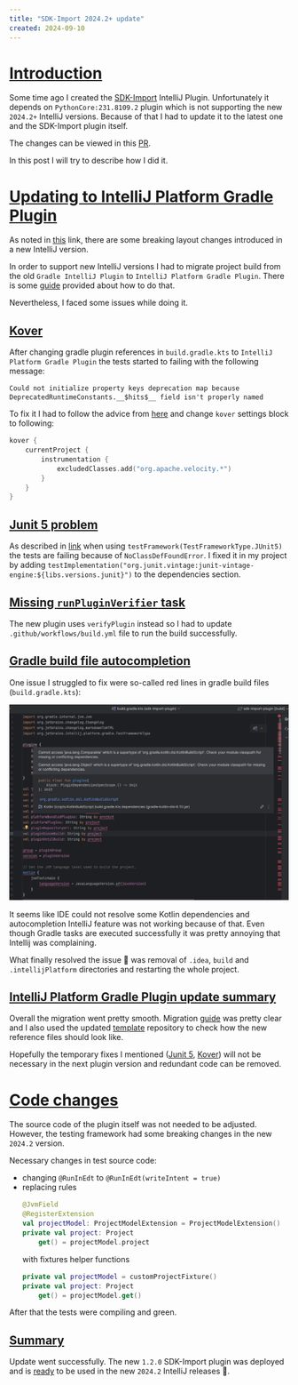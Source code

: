 ```yaml
---
title: "SDK-Import 2024.2+ update"
created: 2024-09-10
---
```


# [Introduction](/posts/sdk-import-plugin-update#intro)

Some time ago I created
the [SDK-Import](https://plugins.jetbrains.com/plugin/24223-sdk-import/edit/versions/stable/600376) IntelliJ Plugin.
Unfortunately it depends on `PythonCore:231.8109.2` plugin which is not supporting the new `2024.2+` IntelliJ versions.
Because of that I had to update it to the latest one and the SDK-Import plugin itself.

The changes can be viewed in this [PR](https://github.com/PrzemyslawSwiderski/sdk-import-plugin/pull/45).

In this post I will try to describe how I did it.

# [Updating to IntelliJ Platform Gradle Plugin](/posts/sdk-import-plugin-update#intellij-plugin-update)

As noted
in [this](https://blog.jetbrains.com/platform/2024/07/intellij-platform-gradle-plugin-2-0/#the-importance-of-updating)
link, there are some breaking layout changes introduced in a new IntelliJ version.

In order to support new IntelliJ versions I had to migrate project build from the old `Gradle IntelliJ Plugin` to
`IntelliJ Platform Gradle Plugin`.
There is some [guide](https://plugins.jetbrains.com/docs/intellij/tools-intellij-platform-gradle-plugin-migration.html)
provided about how to do that.

Nevertheless, I faced some issues while doing it.

## [Kover](/posts/sdk-import-plugin-update#kover)

After changing gradle plugin references in `build.gradle.kts` to `IntelliJ Platform Gradle Plugin` the tests started to
failing with the following message:

```text
Could not initialize property keys deprecation map because DeprecatedRuntimeConstants.__$hits$__ field isn't properly named
```

To fix it I had to follow the advice
from [here](https://github.com/JetBrains/intellij-platform-gradle-plugin/issues/1702) and
change `kover` settings block to following:

```kotlin
kover {
    currentProject {
        instrumentation {
            excludedClasses.add("org.apache.velocity.*")
        }
    }
}
```

## [Junit 5 problem](/posts/sdk-import-plugin-update#junit-5)

As described
in [link](https://plugins.jetbrains.com/docs/intellij/tools-intellij-platform-gradle-plugin-faq.html#junit5-test-framework-refers-to-junit4)
when using `testFramework(TestFrameworkType.JUnit5)` the tests are failing because of `NoClassDefFoundError`.
I fixed it in my project by adding `testImplementation("org.junit.vintage:junit-vintage-engine:${libs.versions.junit}")`
to the dependencies section.

## [Missing `runPluginVerifier` task](/posts/sdk-import-plugin-update#verifier)

The new plugin uses `verifyPlugin` instead so I had to update `.github/workflows/build.yml` file to run the build
successfully.

## [Gradle build file autocompletion](/posts/sdk-import-plugin-update#autocompletion)

One issue I struggled to fix were so-called red lines in gradle build files (`build.gradle.kts`):

<img class="responsive-img" src="/pages/posts/sdk-import-plugin-update/red-lines-gradle.png" alt="Red lines in build script"></img>

It seems like IDE could not resolve some Kotlin dependencies and autocompletion IntelliJ feature was not working because
of that.
Even though Gradle tasks are executed successfully it was pretty annoying that Intellij was complaining.

What finally resolved the issue 🤩 was removal of `.idea`, `build` and `.intellijPlatform`
directories and restarting the whole project.

## [IntelliJ Platform Gradle Plugin update summary](/posts/sdk-import-plugin-update#plugin-summary)

Overall the migration went pretty smooth.
Migration [guide](https://plugins.jetbrains.com/docs/intellij/tools-intellij-platform-gradle-plugin-migration.html) was
pretty clear and I also used the updated [template](https://github.com/JetBrains/intellij-platform-plugin-template)
repository to check how the new reference files should look like.

Hopefully the temporary fixes I
mentioned ([Junit 5](/posts/sdk-import-plugin-update#junit-5), [Kover](/posts/sdk-import-plugin-update#kover)) will not
be necessary in the next plugin version and redundant code can be removed.

# [Code changes](/posts/sdk-import-plugin-update#code-changes)

The source code of the plugin itself was not needed to be adjusted.
However, the testing framework had some breaking changes in the new `2024.2` version.

Necessary changes in test source code:

* changing `@RunInEdt` to `@RunInEdt(writeIntent = true)`
* replacing rules
    ```kotlin
    @JvmField
    @RegisterExtension
    val projectModel: ProjectModelExtension = ProjectModelExtension()
    private val project: Project
        get() = projectModel.project
    ```
  with fixtures helper functions
    ```kotlin
    private val projectModel = customProjectFixture()
    private val project: Project
        get() = projectModel.get()
    ```

After that the tests were compiling and green.

## [Summary](/posts/sdk-import-plugin-update#summary)

Update went successfully.
The new `1.2.0` SDK-Import plugin was deployed and
is [ready](https://plugins.jetbrains.com/plugin/24223-sdk-import/) to be used in the new `2024.2`
IntelliJ releases 🙂.
